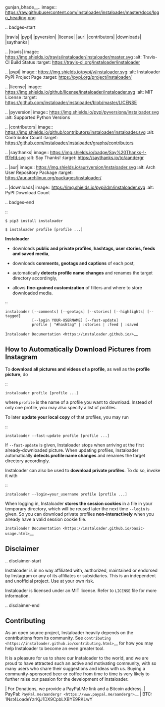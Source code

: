 gunjan_bhade__.. image:: https://raw.githubusercontent.com/instaloader/instaloader/master/docs/logo_heading.png

.. badges-start

|travis| |pypi| |pyversion| |license| |aur| |contributors| |downloads| |saythanks|

.. |travis| image:: https://img.shields.io/travis/instaloader/instaloader/master.svg
   :alt: Travis-CI Build Status
   :target: https://travis-ci.org/instaloader/instaloader

.. |pypi| image:: https://img.shields.io/pypi/v/instaloader.svg
   :alt: Instaloader PyPI Project Page
   :target: https://pypi.org/project/instaloader/

.. |license| image:: https://img.shields.io/github/license/instaloader/instaloader.svg
   :alt: MIT License
   :target: https://github.com/instaloader/instaloader/blob/master/LICENSE

.. |pyversion| image:: https://img.shields.io/pypi/pyversions/instaloader.svg
   :alt: Supported Python Versions

.. |contributors| image:: https://img.shields.io/github/contributors/instaloader/instaloader.svg
   :alt: Contributor Count
   :target: https://github.com/instaloader/instaloader/graphs/contributors

.. |saythanks| image:: https://img.shields.io/badge/Say%20Thanks-!-ff7efd.svg
   :alt: Say Thanks!
   :target: https://saythanks.io/to/aandergr

.. |aur| image:: https://img.shields.io/aur/version/instaloader.svg
   :alt: Arch User Repository Package
   :target: https://aur.archlinux.org/packages/instaloader/

.. |downloads| image:: https://img.shields.io/pypi/dm/instaloader.svg
   :alt: PyPI Download Count

.. badges-end

::

    $ pip3 install instaloader

    $ instaloader profile [profile ...]

**Instaloader**

- downloads **public and private profiles, hashtags, user stories,
  feeds and saved media**,

- downloads **comments, geotags and captions** of each post,

- automatically **detects profile name changes** and renames the target
  directory accordingly,

- allows **fine-grained customization** of filters and where to store
  downloaded media.

::

    instaloader [--comments] [--geotags] [--stories] [--highlights] [--tagged]
                [--login YOUR-USERNAME] [--fast-update]
                profile | "#hashtag" | :stories | :feed | :saved

`Instaloader Documentation <https://instaloader.github.io/>`__


How to Automatically Download Pictures from Instagram
-----------------------------------------------------

To **download all pictures and videos of a profile**, as well as the
**profile picture**, do

::

    instaloader profile [profile ...]

where ``profile`` is the name of a profile you want to download. Instead
of only one profile, you may also specify a list of profiles.

To later **update your local copy** of that profiles, you may run

::

    instaloader --fast-update profile [profile ...]

If ``--fast-update`` is given, Instaloader stops when arriving at the
first already-downloaded picture. When updating profiles, Instaloader
automatically **detects profile name changes** and renames the target directory
accordingly.

Instaloader can also be used to **download private profiles**. To do so,
invoke it with

::

    instaloader --login=your_username profile [profile ...]

When logging in, Instaloader **stores the session cookies** in a file in your
temporary directory, which will be reused later the next time ``--login``
is given.  So you can download private profiles **non-interactively** when you
already have a valid session cookie file.

`Instaloader Documentation <https://instaloader.github.io/basic-usage.html>`__


Disclaimer
----------

.. disclaimer-start

Instaloader is in no way affiliated with, authorized, maintained or endorsed by Instagram or any of its affiliates or
subsidiaries. This is an independent and unofficial project. Use at your own risk.

Instaloader is licensed under an MIT license. Refer to ``LICENSE`` file for more information.

.. disclaimer-end

Contributing
------------

As an open source project, Instaloader heavily depends on the contributions from
its community. See
`contributing <https://instaloader.github.io/contributing.html>`__
for how you may help Instaloader to become an even greater tool.

It is a pleasure for us to share our Instaloader to the world, and we are proud
to have attracted such an active and motivating community, with so many users
who share their suggestions and ideas with us. Buying a community-sponsored beer
or coffee from time to time is very likely to further raise our passion for the
development of Instaloader.

| For Donations, we provide a PayPal.Me link and a Bitcoin address.
|  PayPal: `PayPal.me/aandergr <https://www.paypal.me/aandergr>`__
|  BTC: 1Nst4LoadeYzrKjJ1DX9CpbLXBYE9RKLwY
